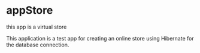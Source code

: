 # appStore
this app is a virtual store

This application is a test app for creating an online store using Hibernate for the database connection.
